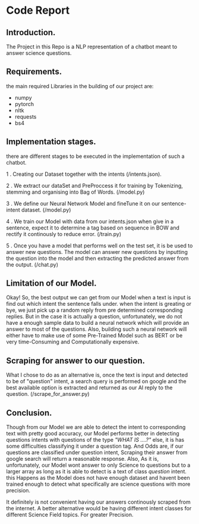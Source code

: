 # Code Report

## Introduction.
The Project in this Repo is a NLP representation of a chatbot meant to answer science questions.

## Requirements.
the main required Libraries in the building of our project are:
+ numpy
+ pytorch
+ nltk
+ requests 
+ bs4

## Implementation stages.
there are different stages to be executed in the implementation of such a chatbot.

1 . Creating our Dataset together with the intents (/intents.json).

2 . We extract our dataSet and PreProccess it for training by          Tokenizing, stemming and organising into Bag of Words. (/model.py)

3 . We define our Neural Network Model and fineTune it on our sentence-intent dataset. (/model.py)

4 . We train our Model with data from our intents.json when give in a sentence, expect it to determine a tag based on sequence in BOW and rectify it continously to reduce error. (/train.py)

5 . Once you have a model that performs well on the test set, it is be used to answer new questions. The model can answer new questions by inputting the question into the model and then extracting the predicted answer from the output. (/chat.py)

## Limitation of our Model.
Okay! So, the best output we can get from our Model when a text is input is find out which intent the sentence falls under. when the intent is greating or bye, we just pick up a random reply from pre determined corresponding replies. 
But in the case it is actually a question, unfortunately, we do not have a enough sample data to build a neural network which will provide an answer to most of the questions. Also, building such a neural network will either have to make use of some Pre-Trained Model such as BERT or be very time-Consuming and Computationally expensive. 


## Scraping for answer to our question.

What I chose to do as an alternative is, once the text is input and detected to be of "question" intent, a search query is performed on google and the best available option is extracted and returned as our AI reply to the question. (/scrape_for_answer.py)


## Conclusion. 

Though from our Model we are able to detect the intent to corresponding text with pretty good accuracy, our Model performs better in detecting questions intents with questions of the type *"WHAT IS ....?"* else, it is has some difficulties classifying it under a question tag. And Odds are, if our questions are classified under question intent, Scraping their answer from google search will return a reasonable response.
Also, As it is, unfortunately, our Model wont answer to only Science to questions but to a larger array as long as it is able to detect is a text of class *question* intent. this Happens as the Model does not have enough dataset and havent been trained enough to detect what specifically are science questions with more precision.

It definitely is not convenient having our answers continously scraped from the internet.  A better alternative would be having different intent classes for different Science Field topics. For greater Precision. 